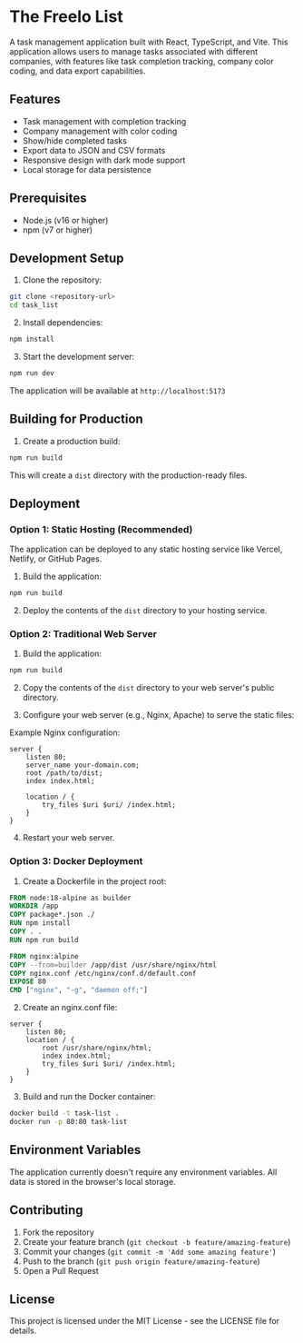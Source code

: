 # The Freelo List

A task management application built with React, TypeScript, and Vite. This application allows users to manage tasks associated with different companies, with features like task completion tracking, company color coding, and data export capabilities.

## Features

- Task management with completion tracking
- Company management with color coding
- Show/hide completed tasks
- Export data to JSON and CSV formats
- Responsive design with dark mode support
- Local storage for data persistence

## Prerequisites

- Node.js (v16 or higher)
- npm (v7 or higher)

## Development Setup

1. Clone the repository:
```bash
git clone <repository-url>
cd task_list
```

2. Install dependencies:
```bash
npm install
```

3. Start the development server:
```bash
npm run dev
```

The application will be available at `http://localhost:5173`

## Building for Production

1. Create a production build:
```bash
npm run build
```

This will create a `dist` directory with the production-ready files.

## Deployment

### Option 1: Static Hosting (Recommended)

The application can be deployed to any static hosting service like Vercel, Netlify, or GitHub Pages.

1. Build the application:
```bash
npm run build
```

2. Deploy the contents of the `dist` directory to your hosting service.

### Option 2: Traditional Web Server

1. Build the application:
```bash
npm run build
```

2. Copy the contents of the `dist` directory to your web server's public directory.

3. Configure your web server (e.g., Nginx, Apache) to serve the static files:

Example Nginx configuration:
```nginx
server {
    listen 80;
    server_name your-domain.com;
    root /path/to/dist;
    index index.html;

    location / {
        try_files $uri $uri/ /index.html;
    }
}
```

4. Restart your web server.

### Option 3: Docker Deployment

1. Create a Dockerfile in the project root:
```dockerfile
FROM node:18-alpine as builder
WORKDIR /app
COPY package*.json ./
RUN npm install
COPY . .
RUN npm run build

FROM nginx:alpine
COPY --from=builder /app/dist /usr/share/nginx/html
COPY nginx.conf /etc/nginx/conf.d/default.conf
EXPOSE 80
CMD ["nginx", "-g", "daemon off;"]
```

2. Create an nginx.conf file:
```nginx
server {
    listen 80;
    location / {
        root /usr/share/nginx/html;
        index index.html;
        try_files $uri $uri/ /index.html;
    }
}
```

3. Build and run the Docker container:
```bash
docker build -t task-list .
docker run -p 80:80 task-list
```

## Environment Variables

The application currently doesn't require any environment variables. All data is stored in the browser's local storage.

## Contributing

1. Fork the repository
2. Create your feature branch (`git checkout -b feature/amazing-feature`)
3. Commit your changes (`git commit -m 'Add some amazing feature'`)
4. Push to the branch (`git push origin feature/amazing-feature`)
5. Open a Pull Request

## License

This project is licensed under the MIT License - see the LICENSE file for details.
